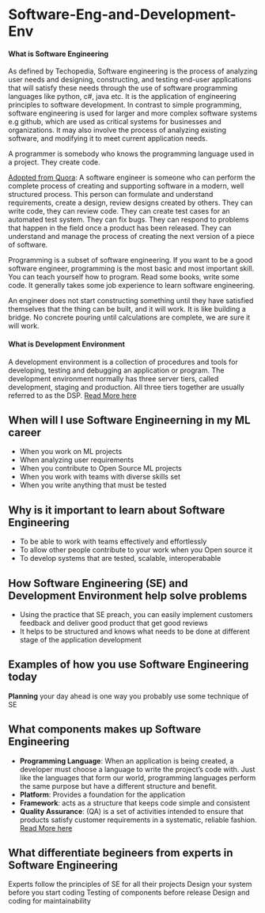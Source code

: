 # Software-Eng-and-Development-Env

#### What is Software Engineering
As defined by Techopedia, Software engineering is the process of analyzing user needs and designing, constructing, and testing end-user applications that will satisfy these needs through the use of software programming languages like python, c#, java etc. It is the application of engineering principles to software development. In contrast to simple programming, software engineering is used for larger and more complex software systems e.g github, which are used as critical systems for businesses and organizations. It may also involve the process of analyzing existing software, and modifying it to meet current application needs.

A programmer is somebody who knows the programming language used in a project. They create code. 

[Adopted from Quora](https://www.quora.com/What-is-software-engineering-vs-programming): A software engineer is someone who can perform the complete process of creating and supporting software in a modern, well structured process. This person can formulate and understand requirements, create a design, review designs created by others. They can write code, they can review code. They can create test cases for an automated test system. They can fix bugs. They can respond to problems that happen in the field once a product has been released. They can understand and manage the process of creating the next version of a piece of software.

Programming is a subset of software engineering. If you want to be a good software engineer, programming is the most basic and most important skill. You can teach yourself how to program. Read some books, write some code. It generally takes some job experience to learn software engineering.

An engineer does not start constructing something until they have satisfied themselves that the thing can be built, and it will work. It is like building a bridge. No concrete pouring until calculations are complete, we are sure it will work.


#### What is Development Environment
A development environment is a collection of procedures and tools for developing, testing and debugging an application or program. The development environment normally has three server tiers, called development, staging and production. All three tiers together are usually referred to as the DSP. [Read More here](https://www.techopedia.com/definition/16376/development-environment#:~:text=A%20development%20environment%20is%20a,referred%20to%20as%20the%20DSP.)

## When will I use Software Engineerning in my ML career
- When you work on ML projects
- When analyzing user requirements
- When you contribute to Open Source ML projects
- When you work with teams with diverse skills set
- When you write anything that must be tested

## Why is it important to learn about Software Engineering
- To be able to work with teams effectively and effortlessly
- To allow other people contribute to your work when you Open source it
- To develop systems that are tested, scalable, interoperabable

## How Software Engineering (SE) and Development Environment help solve problems
- Using the practice that SE preach, you can easily implement customers feedback and deliver good product that get good reviews
- It helps to be structured and knows what needs to be done at different stage of the application development

## Examples of how you use Software Engineering today
**Planning** your day ahead is one way you probably use some technique of SE

## What components makes up Software Engineering
- **Programming Language**: When an application is being created, a developer must choose a language to write the project’s code with. Just like the languages that form our world, programming languages perform the same purpose but have a different structure and benefit.
- **Platform**: Provides a foundation for the application
- **Framework**: acts as a structure that keeps code simple and consistent
- **Quality Assurance**: (QA) is a set of activities intended to ensure that products satisfy customer requirements in a systematic, reliable fashion.
[Read More here](https://swansoftwaresolutions.com/the-basic-components-of-software-development/)

## What differentiate begineers from experts in Software Engineering
Experts follow the principles of SE for all their projects
Design your system before you start coding
Testing of components before release
Design and coding for maintainability

